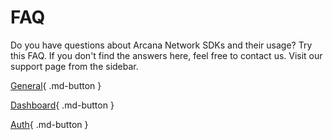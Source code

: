 # FAQ

Do you have questions about Arcana Network SDKs and their usage? Try this FAQ. If you don't find the answers here, feel free to contact us. Visit our support page from the sidebar.

[General](./faq_gen.md){ .md-button }

[Dashboard](./faq_db.md){ .md-button }

[Auth](./faq_auth.md){ .md-button }

<!-- [Validator](./faq_validator.md){.md-button } --->